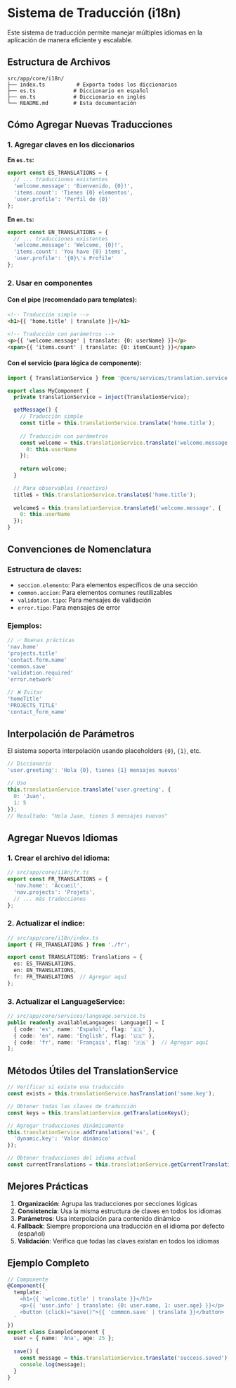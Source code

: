 # Sistema de Traducción (i18n)

Este sistema de traducción permite manejar múltiples idiomas en la aplicación de manera eficiente y escalable.

## Estructura de Archivos

```
src/app/core/i18n/
├── index.ts          # Exporta todos los diccionarios
├── es.ts            # Diccionario en español
├── en.ts            # Diccionario en inglés
└── README.md        # Esta documentación
```

## Cómo Agregar Nuevas Traducciones

### 1. Agregar claves en los diccionarios

**En `es.ts`:**
```typescript
export const ES_TRANSLATIONS = {
  // ... traducciones existentes
  'welcome.message': 'Bienvenido, {0}!',
  'items.count': 'Tienes {0} elementos',
  'user.profile': 'Perfil de {0}'
};
```

**En `en.ts`:**
```typescript
export const EN_TRANSLATIONS = {
  // ... traducciones existentes
  'welcome.message': 'Welcome, {0}!',
  'items.count': 'You have {0} items',
  'user.profile': '{0}\'s Profile'
};
```

### 2. Usar en componentes

#### Con el pipe (recomendado para templates):

```html
<!-- Traducción simple -->
<h1>{{ 'home.title' | translate }}</h1>

<!-- Traducción con parámetros -->
<p>{{ 'welcome.message' | translate: {0: userName} }}</p>
<span>{{ 'items.count' | translate: {0: itemCount} }}</span>
```

#### Con el servicio (para lógica de componente):

```typescript
import { TranslationService } from '@core/services/translation.service';

export class MyComponent {
  private translationService = inject(TranslationService);

  getMessage() {
    // Traducción simple
    const title = this.translationService.translate('home.title');
    
    // Traducción con parámetros
    const welcome = this.translationService.translate('welcome.message', {
      0: this.userName
    });
    
    return welcome;
  }

  // Para observables (reactivo)
  title$ = this.translationService.translate$('home.title');
  
  welcome$ = this.translationService.translate$('welcome.message', {
    0: this.userName
  });
}
```

## Convenciones de Nomenclatura

### Estructura de claves:
- `seccion.elemento`: Para elementos específicos de una sección
- `common.accion`: Para elementos comunes reutilizables
- `validation.tipo`: Para mensajes de validación
- `error.tipo`: Para mensajes de error

### Ejemplos:
```typescript
// ✅ Buenas prácticas
'nav.home'
'projects.title'
'contact.form.name'
'common.save'
'validation.required'
'error.network'

// ❌ Evitar
'homeTitle'
'PROJECTS_TITLE'
'contact_form_name'
```

## Interpolación de Parámetros

El sistema soporta interpolación usando placeholders `{0}`, `{1}`, etc.

```typescript
// Diccionario
'user.greeting': 'Hola {0}, tienes {1} mensajes nuevos'

// Uso
this.translationService.translate('user.greeting', {
  0: 'Juan',
  1: 5
});
// Resultado: "Hola Juan, tienes 5 mensajes nuevos"
```

## Agregar Nuevos Idiomas

### 1. Crear el archivo del idioma:

```typescript
// src/app/core/i18n/fr.ts
export const FR_TRANSLATIONS = {
  'nav.home': 'Accueil',
  'nav.projects': 'Projets',
  // ... más traducciones
};
```

### 2. Actualizar el índice:

```typescript
// src/app/core/i18n/index.ts
import { FR_TRANSLATIONS } from './fr';

export const TRANSLATIONS: Translations = {
  es: ES_TRANSLATIONS,
  en: EN_TRANSLATIONS,
  fr: FR_TRANSLATIONS  // Agregar aquí
};
```

### 3. Actualizar el LanguageService:

```typescript
// src/app/core/services/language.service.ts
public readonly availableLanguages: Language[] = [
  { code: 'es', name: 'Español', flag: '🇪🇸' },
  { code: 'en', name: 'English', flag: '🇺🇸' },
  { code: 'fr', name: 'Français', flag: '🇫🇷' }  // Agregar aquí
];
```

## Métodos Útiles del TranslationService

```typescript
// Verificar si existe una traducción
const exists = this.translationService.hasTranslation('some.key');

// Obtener todas las claves de traducción
const keys = this.translationService.getTranslationKeys();

// Agregar traducciones dinámicamente
this.translationService.addTranslations('es', {
  'dynamic.key': 'Valor dinámico'
});

// Obtener traducciones del idioma actual
const currentTranslations = this.translationService.getCurrentTranslations();
```

## Mejores Prácticas

1. **Organización**: Agrupa las traducciones por secciones lógicas
2. **Consistencia**: Usa la misma estructura de claves en todos los idiomas
3. **Parámetros**: Usa interpolación para contenido dinámico
4. **Fallback**: Siempre proporciona una traducción en el idioma por defecto (español)
5. **Validación**: Verifica que todas las claves existan en todos los idiomas

## Ejemplo Completo

```typescript
// Componente
@Component({
  template: `
    <h1>{{ 'welcome.title' | translate }}</h1>
    <p>{{ 'user.info' | translate: {0: user.name, 1: user.age} }}</p>
    <button (click)="save()">{{ 'common.save' | translate }}</button>
  `
})
export class ExampleComponent {
  user = { name: 'Ana', age: 25 };
  
  save() {
    const message = this.translationService.translate('success.saved');
    console.log(message);
  }
}
``` 
